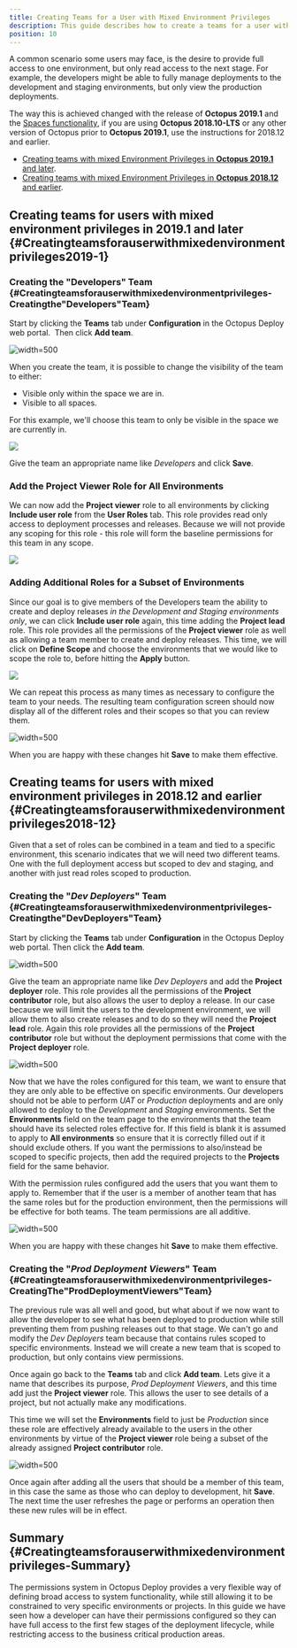 ```yaml
---
title: Creating Teams for a User with Mixed Environment Privileges
description: This guide describes how to create a teams for a user with mixed environment privileges.
position: 10
---
```


A common scenario some users may face, is the desire to provide full access to one environment, but only read access to the next stage. For example, the developers might be able to fully manage deployments to the development and staging environments, but only view the production deployments.

The way this is achieved changed with the release of **Octopus 2019.1** and the [Spaces functionality](/docs/administration/spaces/index.md), if you are using **Octopus 2018.10-LTS** or any other version of Octopus prior to **Octopus 2019.1**, use the instructions for 2018.12 and earlier.

- [Creating teams with mixed Environment Privileges in **Octopus 2019.1** and later](#Creatingteamsforauserwithmixedenvironmentprivileges2019-1).
- [Creating teams with mixed Environment Privileges in **Octopus 2018.12** and earlier](#Creatingteamsforauserwithmixedenvironmentprivileges2018-12).

## Creating teams for users with mixed environment privileges in 2019.1 and later {#Creatingteamsforauserwithmixedenvironmentprivileges2019-1}

### Creating the "Developers" Team {#Creatingteamsforauserwithmixedenvironmentprivileges-Creatingthe&quot;Developers&quot;Team}

Start by clicking the **Teams** tab under **Configuration** in the Octopus Deploy web portal.  Then click **Add team**.

![](/docs/images/guides-user-role-and-teams-configuration/add-team.png "width=500")

When you create the team, it is possible to change the visibility of the team to either:

 - Visible only within the space we are in.
 - Visible to all spaces.

For this example, we'll choose this team to only be visible in the space we are currently in.

![](add-team-detail.png)

Give the team an appropriate name like *Developers* and click **Save**.

### Add the Project Viewer Role for All Environments

We can now add the **Project viewer** role to all environments by clicking **Include user role** from the **User Roles** tab. This role provides read only access to deployment processes and releases. Because we will not provide any scoping for this role - this role will form the baseline permissions
for this team in any scope.

![](add-unscoped-role.png)

### Adding Additional Roles for a Subset of Environments

Since our goal is to give members of the Developers team the ability to create and deploy releases _in the Development and Staging environments only_, we can click **Include user role** again, this time adding the **Project lead** role. This role provides all the permissions of the **Project viewer** role as well as allowing a team member to create and deploy releases. This time, we will click on **Define Scope** and choose the environments that we would like to scope the role to, before hitting the **Apply** button.

![](define-scope-for-user-role.png)

We can repeat this process as many times as necessary to configure the team to your needs. The resulting team configuration screen should now display all of the different roles and their scopes so that you can review them.

![](add-team-with-scoped-roles.png "width=500")

When you are happy with these changes hit **Save** to make them effective.

## Creating teams for users with mixed environment privileges in 2018.12 and earlier {#Creatingteamsforauserwithmixedenvironmentprivileges2018-12}

Given that a set of roles can be combined in a team and tied to a specific environment, this scenario indicates that we will need two different teams. One with the full deployment access but scoped to dev and staging, and another with just read roles scoped to production.

### Creating the "*Dev Deployers*" Team {#Creatingteamsforauserwithmixedenvironmentprivileges-Creatingthe&quot;DevDeployers&quot;Team}

Start by clicking the **Teams** tab under **Configuration** in the Octopus Deploy web portal.  Then click the **Add team**.

![](/docs/images/guides-user-role-and-teams-configuration/add-team.png "width=500")

Give the team an appropriate name like *Dev Deployers* and add the **Project deployer** role. This role provides all the permissions of the **Project contributor** role, but also allows the user to deploy a release. In our case because we will limit the users to the development environment, we will allow them to also create releases and to do so they will need the **Project lead** role. Again this role provides all the permissions of the **Project contributor** role but without the deployment permissions that come with the **Project deployer** role.

![](/docs/images/guides-user-role-and-teams-configuration/dev-deployers.png "width=500")

Now that we have the roles configured for this team, we want to ensure that they are only able to be effective on specific environments. Our developers should not be able to perform *UAT* or *Production* deployments and are only allowed to deploy to the *Development* and *Staging* environments. Set the **Environments** field on the team page to the environments that the team should have its selected roles effective for. If this field is blank it is assumed to apply to **All environments** so ensure that it is correctly filled out if it should exclude others. If you want the permissions to also/instead be scoped to specific projects, then add the required projects to the **Projects** field for the same behavior.

With the permission rules configured add the users that you want them to apply to. Remember that if the user is a member of another team that has the same roles but for the production environment, then the permissions will be effective for both teams. The team permissions are all additive.

![](/docs/images/guides-user-role-and-teams-configuration/dev-deployers-members.png "width=500")

When you are happy with these changes hit **Save** to make them effective.

### Creating the "*Prod Deployment Viewers*" Team {#Creatingteamsforauserwithmixedenvironmentprivileges-CreatingThe&quot;ProdDeploymentViewers&quot;Team}

The previous rule was all well and good, but what about if we now want to allow the developer to see what has been deployed to production while still preventing them from pushing releases out to that stage. We can't go and modify the *Dev Deployers* team because that contains rules scoped to specific environments. Instead we will create a new team that is scoped to production, but only contains view permissions.

Once again go back to the **Teams** tab and click **Add team**. Lets give it a name that describes its purpose, *Prod Deployment Viewers*, and this time add just the **Project viewer** role. This allows the user to see details of a project, but not actually make any modifications.

This time we will set the **Environments** field to just be *Production* since these role are effectively already available to the users in the other environments by virtue of the **Project viewer** role being a subset of the already assigned **Project contributor** role.

![](/docs/images/guides-user-role-and-teams-configuration/prod-deployment-viewers.png "width=500")

Once again after adding all the users that should be a member of this team, in this case the same as those who can deploy to development, hit **Save**. The next time the user refreshes the page or performs an operation then these new rules will be in effect.

## Summary {#Creatingteamsforauserwithmixedenvironmentprivileges-Summary}

The permissions system in Octopus Deploy provides a very flexible way of defining broad access to system functionality, while still allowing it to be constrained to very specific environments or projects. In this guide we have seen how a developer can have their permissions configured so they can have full access to the first few stages of the deployment lifecycle, while restricting access to the business critical production areas.
